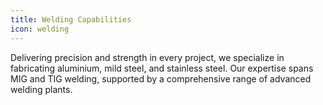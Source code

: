 ```yaml
---
title: Welding Capabilities
icon: welding
---
```


Delivering precision and strength in every project, we specialize in fabricating aluminium, mild steel, and stainless steel. Our expertise spans MIG and TIG welding, supported by a comprehensive range of advanced welding plants.
